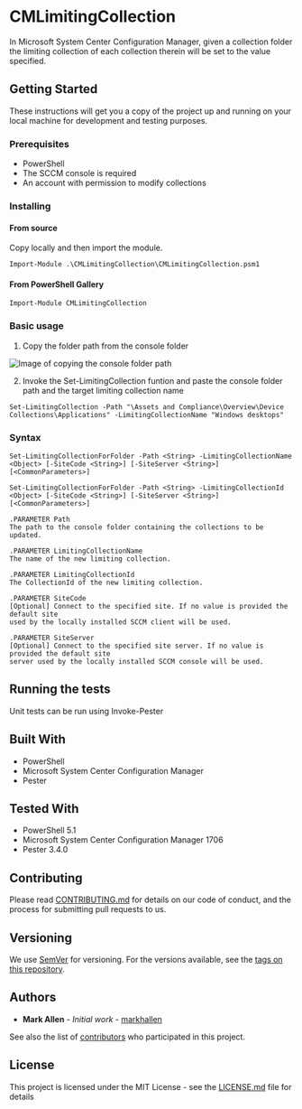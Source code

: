 # CMLimitingCollection

In Microsoft System Center Configuration Manager, given a collection folder the limiting collection of each collection therein will be set to the value specified.

## Getting Started

These instructions will get you a copy of the project up and running on your local machine for development and testing purposes.

### Prerequisites

* PowerShell
* The SCCM console is required
* An account with permission to modify collections

### Installing

#### From source

Copy locally and then import the module.

`Import-Module .\CMLimitingCollection\CMLimitingCollection.psm1`

#### From PowerShell Gallery

`Import-Module CMLimitingCollection`

### Basic usage

1. Copy the folder path from the console folder

![Image of copying the console folder path](https://markallenit.com/blog/wp-content/uploads/2018/01/Copy-console-coll-path.png)

2. Invoke the Set-LimitingCollection funtion and paste the console folder path and the target limiting collection name

`Set-LimitingCollection -Path "\Assets and Compliance\Overview\Device Collections\Applications" -LimitingCollectionName "Windows desktops"`

### Syntax

    Set-LimitingCollectionForFolder -Path <String> -LimitingCollectionName <Object> [-SiteCode <String>] [-SiteServer <String>] [<CommonParameters>]

    Set-LimitingCollectionForFolder -Path <String> -LimitingCollectionId <Object> [-SiteCode <String>] [-SiteServer <String>] [<CommonParameters>]

    .PARAMETER Path
    The path to the console folder containing the collections to be updated.

    .PARAMETER LimitingCollectionName
    The name of the new limiting collection.

    .PARAMETER LimitingCollectionId
    The CollectionId of the new limiting collection.

    .PARAMETER SiteCode
    [Optional] Connect to the specified site. If no value is provided the default site
    used by the locally installed SCCM client will be used.

    .PARAMETER SiteServer
    [Optional] Connect to the specified site server. If no value is provided the default site
    server used by the locally installed SCCM console will be used.

## Running the tests

Unit tests can be run using Invoke-Pester

## Built With

* PowerShell
* Microsoft System Center Configuration Manager
* Pester

## Tested With

* PowerShell 5.1
* Microsoft System Center Configuration Manager 1706
* Pester 3.4.0

## Contributing

Please read [CONTRIBUTING.md](CONTRIBUTING.md) for details on our code of conduct, and the process for submitting pull requests to us.

## Versioning

We use [SemVer](http://semver.org/) for versioning. For the versions available, see the [tags on this repository](https://github.com/your/project/tags).

## Authors

* **Mark Allen** - *Initial work* - [markhallen](https://github.com/markhallen)

See also the list of [contributors](https://github.com/markhallen/CMLimitingCollection/contributors) who participated in this project.

## License

This project is licensed under the MIT License - see the [LICENSE.md](LICENSE.md) file for details
